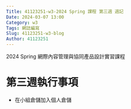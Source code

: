 ```yaml
---
Title: 41123251-w3-2024 Spring 課程 第三週 週記
Date: 2024-03-07 13:00
Category: w3
Tags: 網誌編寫
Slug: 41123251-w3-blog
Author: 41123251
---
```


2024 Spring 網際內容管理與協同產品設計實習課程

<!-- PELICAN_END_SUMMARY -->

# 第三週執行事項
- 在小組倉儲加入個人倉儲
